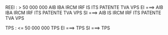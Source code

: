 






REEl : > 50 000 000
    AIB IBA IRCM IRF IS ITS PATENTE TVA VPS 
    EI ===> AIB IBA IRCM IRF ITS PATENTE TVA VPS
    SI ===> AIB IS IRCM IRF ITS PATENTE TVA VPS

TPS : <= 50 000 000
    TPS 
    EI ===> TPS
    SI ===> TPS
